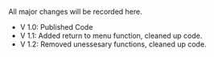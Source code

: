 All major changes will be recorded here.

+ V 1.0: Published Code
+ V 1.1: Added return to menu function, cleaned up code.
+ V 1.2: Removed unessesary functions, cleaned up code.
